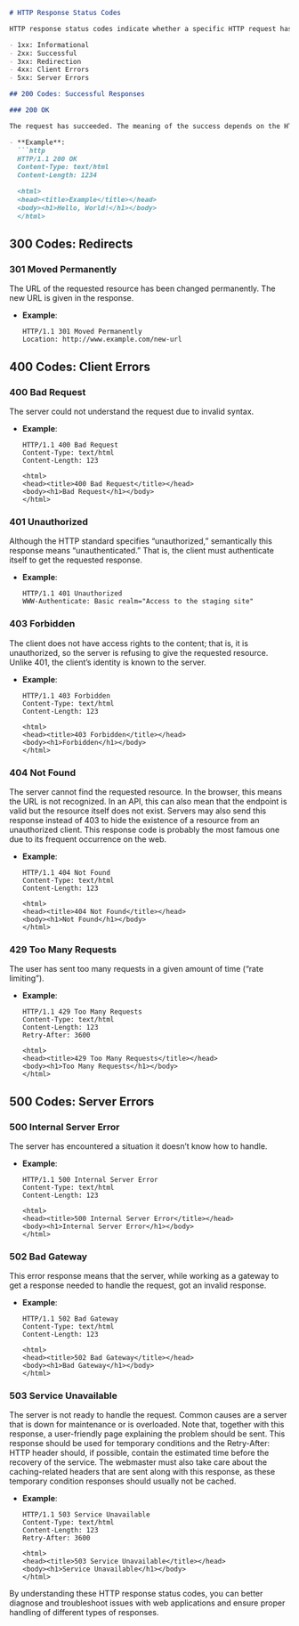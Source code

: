 ```markdown
# HTTP Response Status Codes

HTTP response status codes indicate whether a specific HTTP request has been successfully completed. Responses are grouped in five classes:

- 1xx: Informational
- 2xx: Successful
- 3xx: Redirection
- 4xx: Client Errors
- 5xx: Server Errors

## 200 Codes: Successful Responses

### 200 OK

The request has succeeded. The meaning of the success depends on the HTTP method.

- **Example**:
  ```http
  HTTP/1.1 200 OK
  Content-Type: text/html
  Content-Length: 1234

  <html>
  <head><title>Example</title></head>
  <body><h1>Hello, World!</h1></body>
  </html>
  ```

## 300 Codes: Redirects

### 301 Moved Permanently

The URL of the requested resource has been changed permanently. The new URL is given in the response.

- **Example**:
  ```http
  HTTP/1.1 301 Moved Permanently
  Location: http://www.example.com/new-url
  ```

## 400 Codes: Client Errors

### 400 Bad Request

The server could not understand the request due to invalid syntax.

- **Example**:
  ```http
  HTTP/1.1 400 Bad Request
  Content-Type: text/html
  Content-Length: 123

  <html>
  <head><title>400 Bad Request</title></head>
  <body><h1>Bad Request</h1></body>
  </html>
  ```

### 401 Unauthorized

Although the HTTP standard specifies “unauthorized,” semantically this response means “unauthenticated.” That is, the client must authenticate itself to get the requested response.

- **Example**:
  ```http
  HTTP/1.1 401 Unauthorized
  WWW-Authenticate: Basic realm="Access to the staging site"
  ```

### 403 Forbidden

The client does not have access rights to the content; that is, it is unauthorized, so the server is refusing to give the requested resource. Unlike 401, the client’s identity is known to the server.

- **Example**:
  ```http
  HTTP/1.1 403 Forbidden
  Content-Type: text/html
  Content-Length: 123

  <html>
  <head><title>403 Forbidden</title></head>
  <body><h1>Forbidden</h1></body>
  </html>
  ```

### 404 Not Found

The server cannot find the requested resource. In the browser, this means the URL is not recognized. In an API, this can also mean that the endpoint is valid but the resource itself does not exist. Servers may also send this response instead of 403 to hide the existence of a resource from an unauthorized client. This response code is probably the most famous one due to its frequent occurrence on the web.

- **Example**:
  ```http
  HTTP/1.1 404 Not Found
  Content-Type: text/html
  Content-Length: 123

  <html>
  <head><title>404 Not Found</title></head>
  <body><h1>Not Found</h1></body>
  </html>
  ```

### 429 Too Many Requests

The user has sent too many requests in a given amount of time (“rate limiting”).

- **Example**:
  ```http
  HTTP/1.1 429 Too Many Requests
  Content-Type: text/html
  Content-Length: 123
  Retry-After: 3600

  <html>
  <head><title>429 Too Many Requests</title></head>
  <body><h1>Too Many Requests</h1></body>
  </html>
  ```

## 500 Codes: Server Errors

### 500 Internal Server Error

The server has encountered a situation it doesn’t know how to handle.

- **Example**:
  ```http
  HTTP/1.1 500 Internal Server Error
  Content-Type: text/html
  Content-Length: 123

  <html>
  <head><title>500 Internal Server Error</title></head>
  <body><h1>Internal Server Error</h1></body>
  </html>
  ```

### 502 Bad Gateway

This error response means that the server, while working as a gateway to get a response needed to handle the request, got an invalid response.

- **Example**:
  ```http
  HTTP/1.1 502 Bad Gateway
  Content-Type: text/html
  Content-Length: 123

  <html>
  <head><title>502 Bad Gateway</title></head>
  <body><h1>Bad Gateway</h1></body>
  </html>
  ```

### 503 Service Unavailable

The server is not ready to handle the request. Common causes are a server that is down for maintenance or is overloaded. Note that, together with this response, a user-friendly page explaining the problem should be sent. This response should be used for temporary conditions and the Retry-After: HTTP header should, if possible, contain the estimated time before the recovery of the service. The webmaster must also take care about the caching-related headers that are sent along with this response, as these temporary condition responses should usually not be cached.

- **Example**:
  ```http
  HTTP/1.1 503 Service Unavailable
  Content-Type: text/html
  Content-Length: 123
  Retry-After: 3600

  <html>
  <head><title>503 Service Unavailable</title></head>
  <body><h1>Service Unavailable</h1></body>
  </html>
  ```

By understanding these HTTP response status codes, you can better diagnose and troubleshoot issues with web applications and ensure proper handling of different types of responses.

```